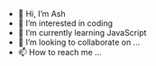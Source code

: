 - 👋 Hi, I’m Ash
- 👀 I’m interested in coding
- 🌱 I’m currently learning JavaScript
- 💞️ I’m looking to collaborate on ...
- 📫 How to reach me ...

<!---
AshLaw96/AshLaw96 is a ✨ special ✨ repository because its `README.md` (this file) appears on your GitHub profile.
You can click the Preview link to take a look at your changes.
--->
